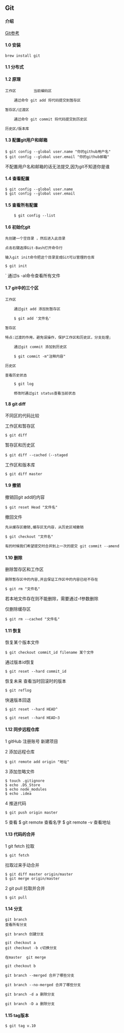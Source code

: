 ## Git

#### 介绍

[Git参考](http://www.zhufengpeixun.cn/docs/html/Git/git%E5%85%A5%E9%97%A8.html)


#### 1.0 安装

    brew install git

#### 1.1 分布式

#### 1.2 原理

    工作区        当前编码区

        通过命令 git add 将代码提交到暂存区

    暂存区/过渡区

        通过命令 git commit 将代码提交到历史区

    历史区/版本库

#### 1.3 配置git用户和邮箱

    $ git config --global user.name "你的github用户名"    
    $ git config --global user.email "你的github邮箱"

不配置用户名和邮箱的话无法提交,因为git不知道你是谁

#### 1.4 查看配置

    $ git config --global user.name 
    $ git config --global user.email

#### 1.5 查看所有配置

        $ git config --list

#### 1.6 初始化git
    
    先创建一个空目录 ，然后进入此目录

    点击右键选择Git-Bash打开命令行

    输入git init命令把这个目录变成Git可以管理的仓库

    $ git init
`
    通过ls -al命令查看所有文件

#### 1.7 git中的三个区

    工作区

        通过git add 添加到暂存区

        $ git add '文件名'

    暂存区

    特点:过渡的作用，避免误操作，保护工作区和历史区，分支处理;

        通过git commit 添加到历史区

        $ git commit -m"注释内容"

    历史区

    查看历史状态

        $ git log
        
        修改时通过git status查看当前状态


#### 1.8 git diff

不同区的代码比较

工作区和暂存区

    $ git diff

暂存区和历史区

    $ git diff --cached（--staged

工作区和版本库

    $ git diff master

#### 1.9 撤销

撤销回git add的内容
    

    $ git reset Head "文件名"

撤回文件
    
    先从缓存区撤销,缓存区无内容，从历史区域撤销
    
    $ git checkout "文件名"

    有的时候我们希望提交时合并到上一次的提交 git commit --amend

#### 1.10 删除 

删除暂存区和工作区 

    删除暂存区中的内容,并且保证工作区中的内容已经不存在

    $ git rm "文件名"

若本地文件存在则不能删除，需要通过-f参数删除

仅删除缓存区 
    
    $ git rm --cached "文件名"

#### 1.11 恢复 

恢复某个版本文件 

    $ git checkout commit_id filename 某个文件

通过版本id恢复 

    $ git reset --hard commit_id

恢复未来 
 查看当时回滚时的版本 

    $ git reflog

快速版本回退 

    $ git reset --hard HEAD^

    $ git reset --hard HEAD~3

#### 1.12 同步远程仓库 

1 gitHub 
 注册账号 
 新建项目

2 添加远程仓库 

    $ git remote add origin "地址"

3 添加忽略文件 

    $ touch .gitignore
    $ echo .DS_Store
    $ echo node_modules
    $ echo .idea

4 推送代码 
    
    $ git push origin master

5 查看 
    $ git remote 查看名字
    $ git remote -v 查看地址

#### 1.13 代码的合并 

1 git fetch 
拉取
    
    $ git fetch

拉取过来手动合并

    $ git diff master origin/master
    $ git merge origin/master

2 git pull
拉取并合并

    $ git pull

#### 1.14 分支
    git branch 
    查看所有分支

    git branch 创建分支

    git checkout a
    git checkout -b c切换分支
    
    在master  git merge
    
    git checkout b
    
    git branch --merged 合并了哪些分支
    
    git branch --no-merged 合并了哪些分支
    
    git branch -d a 删除分支
    
    git branch -D a 删除分支

#### 1.15 tag版本

    $ git tag v.10
